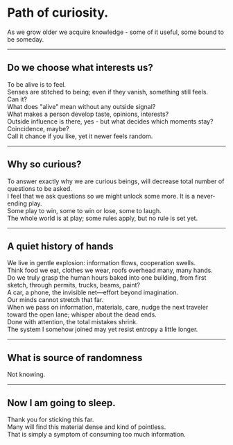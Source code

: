 # Path of curiosity.

As we grow older we acquire knowledge - some of it useful, some bound to be someday.

---

## Do we choose what interests us?

To be alive is to feel.  
Senses are stitched to being; even if they vanish, something still feels.  
Can it?  
What does "alive" mean without any outside signal?  
What makes a person develop taste, opinions, interests?  
Outside influence is there, yes - but what decides which moments stay?  
Coincidence, maybe?  
Call it chance if you like, yet it newer feels random.

---

## Why so curious?

To answer exactly why we are curious beings, will decrease total number of questions to be asked.  
I feel that we ask questions so we might unlock some more.
It is a never-ending play.  
Some play to win, some to win or lose, some to laugh.  
The whole world is at play; some rules apply, but no rule is set yet.

---

## A quiet history of hands

We live in gentle explosion: information flows, cooperation swells.  
Think food we eat, clothes we wear, roofs overhead many, many hands.  
Do we truly grasp the human hours baked into one building, from first sketch, through permits, trucks, beams, paint?  
A car, a phone, the invisible net—effort beyond imagination.  
Our minds cannot stretch that far.  
When we pass on information, materials, care, nudge the next traveler toward the open lane; whisper about the dead ends.  
Done with attention, the total mistakes shrink.  
The system I somehow joined may yet resist entropy a little longer.

---

## What is source of randomness

Not knowing.

---

## Now I am going to sleep.

Thank you for sticking this far.  
Many will find this material dense and kind of pointless.  
That is simply a symptom of consuming too much information.
